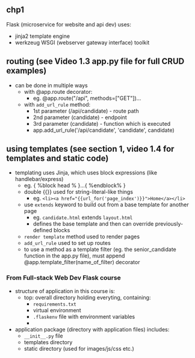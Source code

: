 ## chp1
Flask (microservice for website and api dev) uses:  
- jinja2 template engine
- werkzeug WSGI (webserver gateway interface) toolkit 

## routing (see Video 1.3 app.py file for full CRUD examples)
- can be done in multiple ways  
    - with @app.route decorator:  
        - eg. @app.route("/api", methods=["GET"])...
    - with `add_url_rule` method:  
        - 1st parameter (/api/candidate) - route path  
        -  2nd parameter (candidate) - endpoint  
	    - 3rd parameter (candidate) - function which is executed  
        - app.add_url_rule('/api/candidate', 'candidate', candidate)  

## using templates (see section 1, video 1.4 for templates and static code)
- templating uses Jinja, which uses block expressions (like handlebar/express)
    - eg. { %block head % }...{ %endblock% }
    - double {{}} used for string-literal-like things
        - eg. `<li><a href="{{url_for('page_index')}}">Home</a></li>`
    - use `extends` keyword to build out from a base template for another page
        - eg. `candidate.html` extends `layout.html`
        - defines the base template and then can override previously-defined blocks
    - `render template` method used to render pages
    - `add_url_rule` used to set up routes
    - to use a method as a template filter (eg. the senior_candidate function in the app.py file), must append @app.template_filter(name_of_filter) decorator 


### From Full-stack Web Dev Flask course
- structure of application in this course is:
    - top: overall directory holding everyting, containing:
        - `requirements.txt`
        - virtual environment 
        - `.flaskenv` file with environment variables
        - 
- application package (directory with application files) includes:
    - `__init__.py` file
    - templates directory
    - static directory (used for images/js/css etc.)